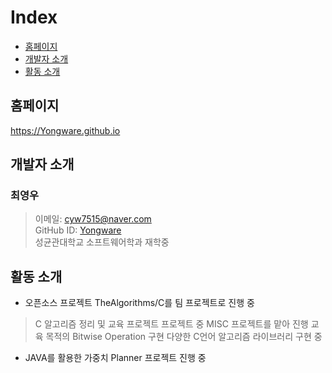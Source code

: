 # Index
 * [홈페이지](#HOME_PAGE)
 * [개발자 소개](#Members)
 * [활동 소개](#about_doing)

## <div id = "HOME_PAGE">홈페이지</div>
https://Yongware.github.io

## <div id = "Members">개발자 소개</div>
### 최영우
> 이메일: cyw7515@naver.com<br>
> GitHub ID: [Yongware](https://github.com/yongware)<br>
> 성균관대학교 소프트웨어학과 재학중<br>

## <div id = "about_doing">활동 소개</div>
* 오픈소스 프로젝트 TheAlgorithms/C를 팀 프로젝트로 진행 중
 > C 알고리즘 정리 및 교육 프로젝트
 > 프로젝트 중 MISC 프로젝트를 맡아 진행
 > 교육 목적의 Bitwise Operation 구현
 > 다양한 C언어 알고리즘 라이브러리 구현 중
 
* JAVA를 활용한 가중치 Planner 프로젝트 진행 중
